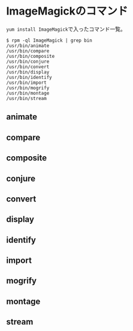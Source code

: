# ImageMagickのコマンド

`yum install ImageMagick`で入ったコマンド一覧。

```console
$ rpm -ql ImageMagick | grep bin
/usr/bin/animate
/usr/bin/compare
/usr/bin/composite
/usr/bin/conjure
/usr/bin/convert
/usr/bin/display
/usr/bin/identify
/usr/bin/import
/usr/bin/mogrify
/usr/bin/montage
/usr/bin/stream
```

## animate
## compare
## composite
## conjure
## convert
## display
## identify
## import
## mogrify
## montage
## stream